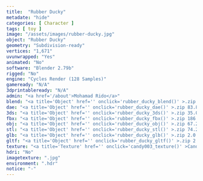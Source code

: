 ```yaml
---
title:  "Rubber Ducky"
metadate: "hide"
categories: [ Character ]
tags: [ toy ]
image: "/assets/images/rubber-ducky.jpg"
object: "Rubber Ducky"
geometry: "Subdivision-ready"
vertices: "1,671"
uvunwrapped: "Yes"
animated: "No"
software: "Blender 2.79b"
rigged: "No"
engine: "Cycles Render (128 Samples)"
gameready: "N/A"
3dprintableready: "N/A"
admin: "<a href='/about'>Mohamad Rido</a>"
blend: "<a title='Object' href='' onclick='rubber_ducky_blend()' >.zip 24.1 MB</a>"
dae: "<a title='Object' href='' onclick='rubber_ducky_dae()' >.zip 83.8 kB</a>"
3ds: "<a title='Object' href='' onclick='rubber_ducky_3ds()' >.zip 35.0 kB</a>"
fbx: "<a title='Object' href='' onclick='rubber_ducky_fbx()' >.zip 186.8 kB</a>"
obj: "<a title='Object' href='' onclick='rubber_ducky_obj()' >.zip 67.2 kB</a>"
stl: "<a title='Object' href='' onclick='rubber_ducky_stl()' >.zip 74.2 kB</a>"
glb: "<a title='Object' href='' onclick='rubber_ducky_glb()' >.zip 2.0 MB</a>"
gltf: "<a title='Object' href='' onclick='rubber_ducky_gltf()' >.zip 2.0 MB</a>"
texture: "<a title='Texture' href='' onclick='candy003_texture()' >Candy003</a>"
hdri: "No"
imagetexture: ".jpg"
environment: ".hdr"
notice: "-"
---
```

